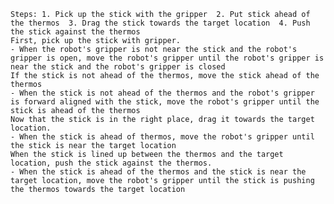 
    Steps: 1. Pick up the stick with the gripper  2. Put stick ahead of the thermos  3. Drag the stick towards the target location  4. Push the stick against the thermos 
    First, pick up the stick with gripper.
    - When the robot's gripper is not near the stick and the robot's gripper is open, move the robot's gripper until the robot's gripper is near the stick and the robot's gripper is closed
    If the stick is not ahead of the thermos, move the stick ahead of the thermos
    - When the stick is not ahead of the thermos and the robot's gripper is forward aligned with the stick, move the robot's gripper until the stick is ahead of the thermos
    Now that the stick is in the right place, drag it towards the target location.
    - When the stick is ahead of thermos, move the robot's gripper until the stick is near the target location
    When the stick is lined up between the thermos and the target location, push the stick against the thermos.
    - When the stick is ahead of the thermos and the stick is near the target location, move the robot's gripper until the stick is pushing the thermos towards the target location